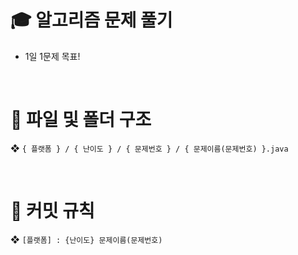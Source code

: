 # &#127891;	 알고리즘 문제 풀기
- 1일 1문제 목표!

<br/>

# &#128194; 파일 및 폴더 구조
&#10070; `{ 플랫폼 } / { 난이도 } / { 문제번호 } / { 문제이름(문제번호) }.java`

<br/>

# &#128214; 커밋 규칙
&#10070; `[플랫폼] : {난이도} 문제이름(문제번호)`

